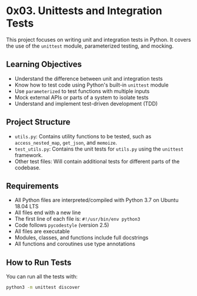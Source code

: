 # 0x03. Unittests and Integration Tests

This project focuses on writing unit and integration tests in Python. It covers the use of the `unittest` module, parameterized testing, and mocking.

## Learning Objectives

- Understand the difference between unit and integration tests
- Know how to test code using Python's built-in `unittest` module
- Use `parameterized` to test functions with multiple inputs
- Mock external APIs or parts of a system to isolate tests
- Understand and implement test-driven development (TDD)

## Project Structure

- `utils.py`: Contains utility functions to be tested, such as `access_nested_map`, `get_json`, and `memoize`.
- `test_utils.py`: Contains the unit tests for `utils.py` using the `unittest` framework.
- Other test files: Will contain additional tests for different parts of the codebase.

## Requirements

- All Python files are interpreted/compiled with Python 3.7 on Ubuntu 18.04 LTS
- All files end with a new line
- The first line of each file is: `#!/usr/bin/env python3`
- Code follows `pycodestyle` (version 2.5)
- All files are executable
- Modules, classes, and functions include full docstrings
- All functions and coroutines use type annotations

## How to Run Tests

You can run all the tests with:

```bash
python3 -m unittest discover
